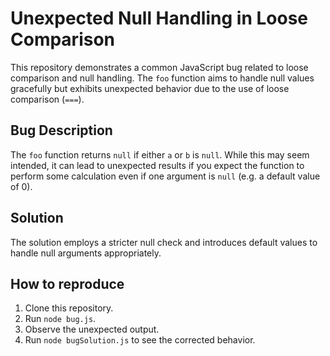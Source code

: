 # Unexpected Null Handling in Loose Comparison

This repository demonstrates a common JavaScript bug related to loose comparison and null handling. The `foo` function aims to handle null values gracefully but exhibits unexpected behavior due to the use of loose comparison (`===`).

## Bug Description
The `foo` function returns `null` if either `a` or `b` is `null`.  While this may seem intended, it can lead to unexpected results if you expect the function to perform some calculation even if one argument is `null` (e.g. a default value of 0).

## Solution
The solution employs a stricter null check and introduces default values to handle null arguments appropriately.

## How to reproduce
1. Clone this repository.
2. Run `node bug.js`.
3. Observe the unexpected output.
4. Run `node bugSolution.js` to see the corrected behavior.